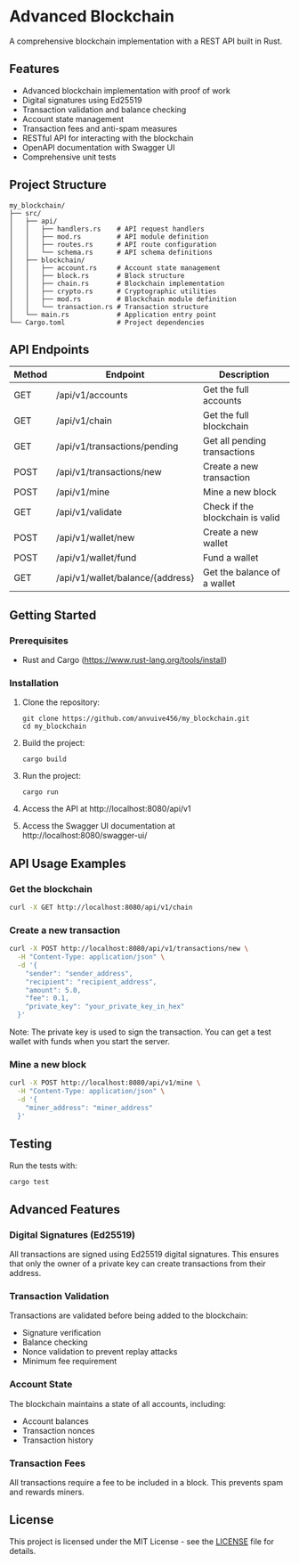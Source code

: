 # Advanced Blockchain

A comprehensive blockchain implementation with a REST API built in Rust.

## Features

- Advanced blockchain implementation with proof of work
- Digital signatures using Ed25519
- Transaction validation and balance checking
- Account state management
- Transaction fees and anti-spam measures
- RESTful API for interacting with the blockchain
- OpenAPI documentation with Swagger UI
- Comprehensive unit tests

## Project Structure

```
my_blockchain/
├── src/
│   ├── api/
│   │   ├── handlers.rs    # API request handlers
│   │   ├── mod.rs         # API module definition
│   │   ├── routes.rs      # API route configuration
│   │   └── schema.rs      # API schema definitions
│   ├── blockchain/
│   │   ├── account.rs     # Account state management
│   │   ├── block.rs       # Block structure
│   │   ├── chain.rs       # Blockchain implementation
│   │   ├── crypto.rs      # Cryptographic utilities
│   │   ├── mod.rs         # Blockchain module definition
│   │   └── transaction.rs # Transaction structure
│   └── main.rs            # Application entry point
└── Cargo.toml             # Project dependencies
```

## API Endpoints

| Method | Endpoint                         | Description                      |
| ------ | -------------------------------- | -------------------------------- |
| GET    | /api/v1/accounts                 | Get the full accounts            |
| GET    | /api/v1/chain                    | Get the full blockchain          |
| GET    | /api/v1/transactions/pending     | Get all pending transactions     |
| POST   | /api/v1/transactions/new         | Create a new transaction         |
| POST   | /api/v1/mine                     | Mine a new block                 |
| GET    | /api/v1/validate                 | Check if the blockchain is valid |
| POST   | /api/v1/wallet/new               | Create a new wallet              |
| POST   | /api/v1/wallet/fund              | Fund a wallet                    |
| GET    | /api/v1/wallet/balance/{address} | Get the balance of a wallet      |

## Getting Started

### Prerequisites

- Rust and Cargo (https://www.rust-lang.org/tools/install)

### Installation

1. Clone the repository:

   ```
   git clone https://github.com/anvuive456/my_blockchain.git
   cd my_blockchain
   ```

2. Build the project:

   ```
   cargo build
   ```

3. Run the project:

   ```
   cargo run
   ```

4. Access the API at http://localhost:8080/api/v1

5. Access the Swagger UI documentation at http://localhost:8080/swagger-ui/

## API Usage Examples

### Get the blockchain

```bash
curl -X GET http://localhost:8080/api/v1/chain
```

### Create a new transaction

```bash
curl -X POST http://localhost:8080/api/v1/transactions/new \
  -H "Content-Type: application/json" \
  -d '{
    "sender": "sender_address",
    "recipient": "recipient_address",
    "amount": 5.0,
    "fee": 0.1,
    "private_key": "your_private_key_in_hex"
  }'
```

Note: The private key is used to sign the transaction. You can get a test wallet with funds when you start the server.

### Mine a new block

```bash
curl -X POST http://localhost:8080/api/v1/mine \
  -H "Content-Type: application/json" \
  -d '{
    "miner_address": "miner_address"
  }'
```

## Testing

Run the tests with:

```bash
cargo test
```

## Advanced Features

### Digital Signatures (Ed25519)

All transactions are signed using Ed25519 digital signatures. This ensures that only the owner of a private key can create transactions from their address.

### Transaction Validation

Transactions are validated before being added to the blockchain:

- Signature verification
- Balance checking
- Nonce validation to prevent replay attacks
- Minimum fee requirement

### Account State

The blockchain maintains a state of all accounts, including:

- Account balances
- Transaction nonces
- Transaction history

### Transaction Fees

All transactions require a fee to be included in a block. This prevents spam and rewards miners.

## License

This project is licensed under the MIT License - see the [LICENSE](LICENSE) file for details.
